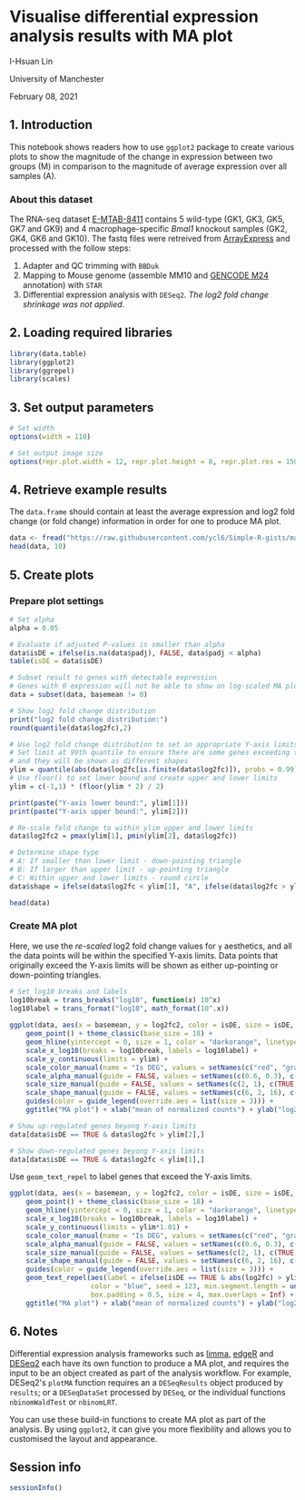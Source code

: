 # Visualise differential expression analysis results with MA plot

I-Hsuan Lin

University of Manchester

February 08, 2021

## 1. Introduction

This notebook shows readers how to use `ggplot2` package to create various plots to show the magnitude of the change in expression between two groups (M) in comparison to the magnitude of average expression over all samples (A).

### About this dataset

The RNA-seq dataset [E-MTAB-8411](https://www.ebi.ac.uk/arrayexpress/experiments/E-MTAB-8411) contains 5 wild-type (GK1, GK3, GK5, GK7 and GK9) and 4 macrophage-specific *Bmal1* knockout samples (GK2, GK4, GK6 and GK10). The fastq files were retreived from [ArrayExpress](https://www.ebi.ac.uk/arrayexpress/experiments/E-MTAB-8411/samples/) and processed with the follow steps:

1. Adapter and QC trimming with `BBDuk`
2. Mapping to Mouse genome (assemble MM10 and [GENCODE M24](https://www.gencodegenes.org/mouse/release_M24.html) annotation) with `STAR`
3. Differential expression analysis with `DESeq2`. *The log2 fold change shrinkage was not applied.*

## 2. Loading required libraries


```R
library(data.table)
library(ggplot2)
library(ggrepel)
library(scales)
```

## 3. Set output parameters


```R
# Set width
options(width = 110)

# Set output image size
options(repr.plot.width = 12, repr.plot.height = 8, repr.plot.res = 150)
```

## 4. Retrieve example results

The `data.frame` should contain at least the average expression and log2 fold change (or fold change) information in order for one to produce MA plot.


```R
data <- fread("https://raw.githubusercontent.com/ycl6/Simple-R-gists/main/RNA-seq_DEA_MA-plot/DESeq2_DEG.txt")
head(data, 10)
```

## 5. Create plots

### Prepare plot settings


```R
# Set alpha
alpha = 0.05

# Evaluate if adjusted P-values is smaller than alpha 
data$isDE = ifelse(is.na(data$padj), FALSE, data$padj < alpha)
table(isDE = data$isDE)

# Subset result to genes with detectable expression
# Genes with 0 expression will not be able to show on log-scaled MA plot, removed to prevent warning message
data = subset(data, basemean != 0)

# Show log2 fold change distribution
print("log2 fold change distribution:")
round(quantile(data$log2fc),2)

# Use log2 fold change distribution to set an appropriate Y-axis limits
# Set limit at 99th quantile to ensure there are some genes exceeding the limits,
# and they will be shown as different shapes
ylim = quantile(abs(data$log2fc[is.finite(data$log2fc)]), probs = 0.99)
# Use floor() to set lower bound and create upper and lower limits
ylim = c(-1,1) * (floor(ylim * 2) / 2)

print(paste("Y-axis lower bound:", ylim[1]))
print(paste("Y-axis upper bound:", ylim[2]))

# Re-scale fold change to within ylim upper and lower limits
data$log2fc2 = pmax(ylim[1], pmin(ylim[2], data$log2fc))

# Determine shape type
# A: If smaller than lower limit - down-pointing triangle
# B: If larger than upper limit - up-pointing triangle
# C: Within upper and lower limits - round circle
data$shape = ifelse(data$log2fc < ylim[1], "A", ifelse(data$log2fc > ylim[2], "B", "C"))
```


```R
head(data)
```

### Create MA plot

Here, we use the *re-scaled* log2 fold change values for `y` aesthetics, and all the data points will be within the specified Y-axis limits. Data points that originally exceed the Y-axis limits will be shown as either up-pointing or down-pointing triangles.


```R
# Set log10 breaks and labels
log10break = trans_breaks("log10", function(x) 10^x)
log10label = trans_format("log10", math_format(10^.x))
                          
ggplot(data, aes(x = basemean, y = log2fc2, color = isDE, size = isDE, alpha = isDE, shape = shape)) + 
    geom_point() + theme_classic(base_size = 18) + 
    geom_hline(yintercept = 0, size = 1, color = "darkorange", linetype = "dashed") +
    scale_x_log10(breaks = log10break, labels = log10label) + 
    scale_y_continuous(limits = ylim) +
    scale_color_manual(name = "Is DEG", values = setNames(c("red", "gray50"), c(TRUE, FALSE))) +
    scale_alpha_manual(guide = FALSE, values = setNames(c(0.6, 0.3), c(TRUE, FALSE))) + 
    scale_size_manual(guide = FALSE, values = setNames(c(2, 1), c(TRUE, FALSE))) +
    scale_shape_manual(guide = FALSE, values = setNames(c(6, 2, 16), c("A", "B", "C"))) +
    guides(color = guide_legend(override.aes = list(size = 3))) +
    ggtitle("MA plot") + xlab("mean of normalized counts") + ylab("log2 fold change")
```


```R
# Show up-regulated genes beyong Y-axis limits
data[data$isDE == TRUE & data$log2fc > ylim[2],]

# Show down-regulated genes beyong Y-axis limits
data[data$isDE == TRUE & data$log2fc < ylim[1],]
```

Use `geom_text_repel` to label genes that exceed the Y-axis limits.


```R
ggplot(data, aes(x = basemean, y = log2fc2, color = isDE, size = isDE, alpha = isDE, shape = shape)) + 
    geom_point() + theme_classic(base_size = 18) + 
    geom_hline(yintercept = 0, size = 1, color = "darkorange", linetype = "dashed") +
    scale_x_log10(breaks = log10break, labels = log10label) + 
    scale_y_continuous(limits = ylim*1.01) +
    scale_color_manual(name = "Is DEG", values = setNames(c("red", "gray50"), c(TRUE, FALSE))) +
    scale_alpha_manual(guide = FALSE, values = setNames(c(0.6, 0.3), c(TRUE, FALSE))) + 
    scale_size_manual(guide = FALSE, values = setNames(c(2, 1), c(TRUE, FALSE))) +
    scale_shape_manual(guide = FALSE, values = setNames(c(6, 2, 16), c("A", "B", "C"))) +
    guides(color = guide_legend(override.aes = list(size = 3))) +
    geom_text_repel(aes(label = ifelse(isDE == TRUE & abs(log2fc) > ylim[2], GeneSymbol, "")), # add labels
                    color = "blue", seed = 123, min.segment.length = unit(0, "lines"), 
                    box.padding = 0.5, size = 4, max.overlaps = Inf) +
    ggtitle("MA plot") + xlab("mean of normalized counts") + ylab("log2 fold change")
```

## 6. Notes

Differential expression analysis frameworks such as [limma](https://bioconductor.org/packages/limma), [edgeR](https://bioconductor.org/packages/edgeR) and [DESeq2](https://bioconductor.org/packages/DESeq2) each have its own function to produce a MA plot, and requires the input to be an object created as part of the analysis workflow. For example, DESeq2's `plotMA` function requires an a `DESeqResults` object produced by `results`; or a `DESeqDataSet` processed by `DESeq`, or the individual functions `nbinomWaldTest` or `nbinomLRT`.

You can use these build-in functions to create MA plot as part of the analysis. By using `ggplot2`, it can give you more flexibility and allows you to customised the layout and appearance.

## Session info


```R
sessionInfo()
```
